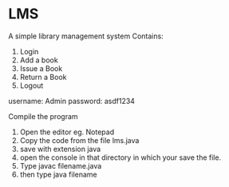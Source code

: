 # LMS
A simple library management system
Contains:
1. Login
2. Add a book
3. Issue a Book
4. Return a Book
5. Logout

username: Admin
password: asdf1234

Compile the program
1. Open the editor eg. Notepad
2. Copy the code from the file lms.java
3. save with extension java
4. open the console in that directory in which your save  the file.
5. Type javac filename.java
6. then type java filename


